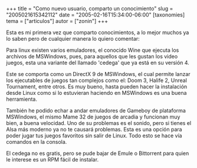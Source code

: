 +++
title = "Como nuevo usuario, comparto un conocimiento"
slug = "2005021615342112"
date = "2005-02-16T15:34:00-06:00"
[taxonomies]
tema = ["articulos"]
autor = ["zonin"]
+++

Esta es mi primera vez que comparto conocimientos, a lo mejor muchos ya
lo saben pero de cualquier manera lo quiero comentar:

<!-- more -->
Para linux existen varios emuladores, el conocido Wine que ejecuta los
archivos de MSWindows, pues, para aquellos que les gustan los video
juegos, esta una variante del llamado 'cedega' que ya está en su versión
4.

Este se comporta como un DirectX 9 de MSWindows, el cual permite lanzar
los ejecutables de juegos tan complejos como el: Doom 3, Halife 2,
Unreal Tournament, entre otros. Es muy bueno, hasta pueden hacer la
instalación desde Linux como si lo estuvieran haciendo en MSWindows es
una buena herramienta.

También he podido echar a andar emuladores de Gameboy de plataforma
MSWindows, el mismo Mame 32 de juegos de arcadia y funcionan muy bien, a
buena velocidad. Uno de su problemas es el sonido, pero si tienes el
Alsa más moderno ya no te causará problemas. Esta es una opción para
poder jugar tus juegos favoritos sin salir de Linux. Todo esto se hace
vía comandos en la consola.

El cedega no es gratis, pero se pude bajar de Emule o Bittorrent para
quien le interese es un RPM fácil de instalar.
